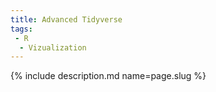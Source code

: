 ```yaml
---
title: Advanced Tidyverse
tags:
 - R
  - Vizualization
---
```

{% include description.md name=page.slug %}
